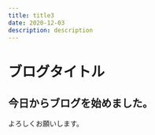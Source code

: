 ```yaml
---
title: title3
date: 2020-12-03
description: description
---
```

# ブログタイトル
## 今日からブログを始めました。
よろしくお願いします。
